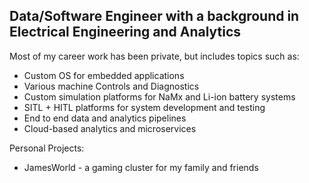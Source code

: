 ## Data/Software Engineer with a background in Electrical Engineering and Analytics

Most of my career work has been private, but includes topics such as:
- Custom OS for embedded applications
- Various machine Controls and Diagnostics
- Custom simulation platforms for NaMx and Li-ion battery systems
- SITL + HITL platforms for system development and testing
- End to end data and analytics pipelines
- Cloud-based analytics and microservices

Personal Projects:
- JamesWorld - a gaming cluster for my family and friends

<!--
**davidejames/davidejames** is a ✨ _special_ ✨ repository because its `README.md` (this file) appears on your GitHub profile.

Here are some ideas to get you started:

- 🔭 I’m currently working on ...
- 🌱 I’m currently learning ...
- 👯 I’m looking to collaborate on ...
- 🤔 I’m looking for help with ...
- 💬 Ask me about ...
- 📫 How to reach me: ...
- 😄 Pronouns: ...
- ⚡ Fun fact: ...
-->
